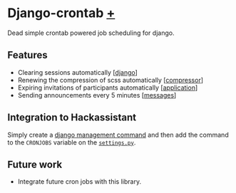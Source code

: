 # Django-crontab [+](https://pypi.org/project/django-crontab/)

Dead simple crontab powered job scheduling for django.

## Features

- Clearing sessions automatically [[django](https://docs.djangoproject.com/en/4.1/ref/django-admin/#django-contrib-sessions)]
- Renewing the compression of scss automatically [[compressor](compressor.md)]
- Expiring invitations of participants automatically [[application](compressor.md)]
- Sending announcements every 5 minutes [[messages](compressor.md)]

## Integration to Hackassistant

Simply create a [django management command](https://docs.djangoproject.com/en/4.1/howto/custom-management-commands/) 
and then add the command to the `CRONJOBS` variable on the [`settings.py`](/app/settings.py).

## Future work

- Integrate future cron jobs with this library.
